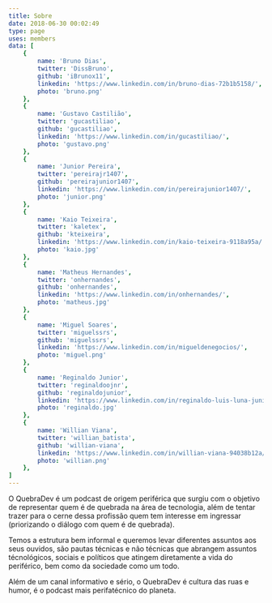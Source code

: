 ```yaml
---
title: Sobre
date: 2018-06-30 00:02:49
type: page
uses: members
data: [
    {
        name: 'Bruno Dias',
        twitter: 'DissBruno',
        github: 'iBrunox11',
        linkedin: 'https://www.linkedin.com/in/bruno-dias-72b1b5158/',
        photo: 'bruno.png'
    },
    {
        name: 'Gustavo Castilião',
        twitter: 'gucastiliao',
        github: 'gucastiliao',
        linkedin: 'https://www.linkedin.com/in/gucastiliao/',
        photo: 'gustavo.png'
    },
    {
        name: 'Junior Pereira',
        twitter: 'pereirajr1407',
        github: 'pereirajunior1407',
        linkedin: 'https://www.linkedin.com/in/pereirajunior1407/',
        photo: 'junior.png'
    },
    {
        name: 'Kaio Teixeira',
        twitter: 'kaletex',
        github: 'kteixeira',
        linkedin: 'https://www.linkedin.com/in/kaio-teixeira-9118a95a/',
        photo: 'kaio.jpg'
    },
    {
        name: 'Matheus Hernandes',
        twitter: 'onhernandes',
        github: 'onhernandes',
        linkedin: 'https://www.linkedin.com/in/onhernandes/',
        photo: 'matheus.jpg'
    },
    {
        name: 'Miguel Soares',
        twitter: 'miguelssrs',
        github: 'miguelssrs',
        linkedin: 'https://www.linkedin.com/in/migueldenegocios/',
        photo: 'miguel.png'
    },
    {
        name: 'Reginaldo Junior',
        twitter: 'reginaldoojnr',
        github: 'reginaldojunior',
        linkedin: 'https://www.linkedin.com/in/reginaldo-luis-luna-junior-b26b4b79/',
        photo: 'reginaldo.jpg'
    },
    {
        name: 'Willian Viana',
        twitter: 'willian_batista',
        github: 'willian-viana',
        linkedin: 'https://www.linkedin.com/in/willian-viana-94038b12a/',
        photo: 'willian.png'
    },
]
---
```


O QuebraDev é um podcast de origem periférica que surgiu com o objetivo de representar quem é de quebrada na área de tecnologia, além de tentar trazer para o cerne dessa profissão quem tem interesse em ingressar (priorizando o diálogo com quem é de quebrada).

Temos a estrutura bem informal e queremos levar diferentes assuntos aos seus ouvidos, são pautas técnicas e não técnicas que abrangem assuntos técnológicos, sociais e políticos que atingem diretamente a vida do periférico, bem como da sociedade como um todo.

Além de um canal informativo e sério, o QuebraDev é cultura das ruas e humor, é o podcast mais perifatécnico do planeta.
